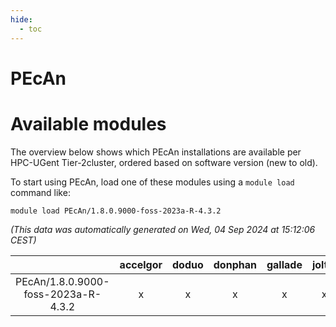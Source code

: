 ```yaml
---
hide:
  - toc
---
```


PEcAn
=====

# Available modules


The overview below shows which PEcAn installations are available per HPC-UGent Tier-2cluster, ordered based on software version (new to old).

To start using PEcAn, load one of these modules using a `module load` command like:

```shell
module load PEcAn/1.8.0.9000-foss-2023a-R-4.3.2
```

*(This data was automatically generated on Wed, 04 Sep 2024 at 15:12:06 CEST)*  

| |accelgor|doduo|donphan|gallade|joltik|shinx|skitty|
| :---: | :---: | :---: | :---: | :---: | :---: | :---: | :---: |
|PEcAn/1.8.0.9000-foss-2023a-R-4.3.2|x|x|x|x|x|x|x|
